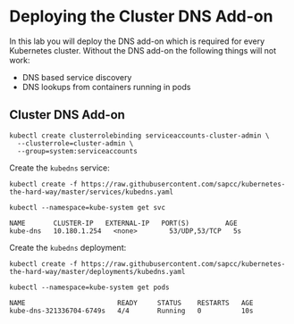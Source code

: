 # Deploying the Cluster DNS Add-on

In this lab you will deploy the DNS add-on which is required for every Kubernetes cluster. Without the DNS add-on the following things will not work:

* DNS based service discovery 
* DNS lookups from containers running in pods

## Cluster DNS Add-on

```
kubectl create clusterrolebinding serviceaccounts-cluster-admin \
  --clusterrole=cluster-admin \
  --group=system:serviceaccounts
```

Create the `kubedns` service:

```
kubectl create -f https://raw.githubusercontent.com/sapcc/kubernetes-the-hard-way/master/services/kubedns.yaml
```

```
kubectl --namespace=kube-system get svc
```

```
NAME       CLUSTER-IP   EXTERNAL-IP   PORT(S)         AGE
kube-dns   10.180.1.254   <none>        53/UDP,53/TCP   5s
```

Create the `kubedns` deployment:

```
kubectl create -f https://raw.githubusercontent.com/sapcc/kubernetes-the-hard-way/master/deployments/kubedns.yaml
```

```
kubectl --namespace=kube-system get pods
```

```
NAME                       READY     STATUS    RESTARTS   AGE
kube-dns-321336704-6749s   4/4       Running   0          10s
```
